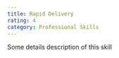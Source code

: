 ```yaml
---
title: Rapid Delivery
rating: 4
category: Professional Skills
---
```


Some details description of this skill
